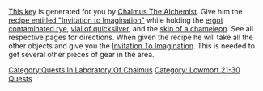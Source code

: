 [This key](Invitation_To_Imagination "wikilink") is generated for you by
[Chalmus The Alchemist](Chalmus_The_Alchemist "wikilink"). Give him the
[recipe entitled "Invitation to
Imagination"](Recipe_Entitled_"Invitation_To_Imagination" "wikilink")
while holding the [ergot contaminated
rye](Ergot_Contaminated_Rye "wikilink"), [vial of
quicksilver](Vial_Of_Quicksilver "wikilink"), and the [skin of a
chameleon](Skin_Of_A_Chameleon "wikilink"). See all respective pages for
directions. When given the recipe he will take all the other objects and
give you the [Invitation To
Imagination](Invitation_To_Imagination "wikilink"). This is needed to
get several other pieces of gear in the area.

[Category:Quests In Laboratory Of
Chalmus](Category:Quests_In_Laboratory_Of_Chalmus "wikilink") [Category:
Lowmort 21-30 Quests](Category:_Lowmort_21-30_Quests "wikilink")

